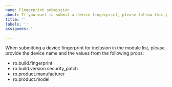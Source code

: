 ```yaml
---
name: Fingerprint submission
about: If you want to submit a device fingerprint, please follow this procedure.
title: ''
labels: ''
assignees: ''

---
```


When submitting a device fingerprint for inclusion in the module list, please provide the device name and the values from the following props:
- ro.build.fingerprint
- ro.build.version.security_patch
- ro.product.manufacturer
- ro.product.model
